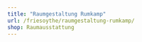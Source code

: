```yaml
---
title: "Raumgestaltung Rumkamp"
url: /friesoythe/raumgestaltung-rumkamp/
shop: Raumausstattung
---
```

